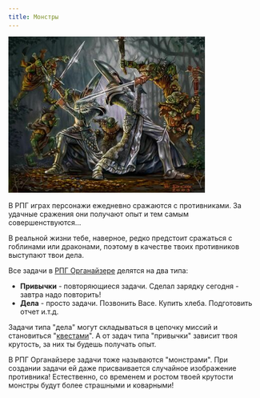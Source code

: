 ```yaml
---
title: Монстры
---
```


![](../../static/img/Монстры.jpg)

В РПГ играх персонажи ежедневно сражаются с противниками. За удачные сражения они получают опыт и тем самым совершенствуются…

В реальной жизни тебе, наверное, редко предстоит сражаться с гоблинами или драконами, поэтому в качестве твоих противников выступают твои дела.

Все задачи в [РПГ Органайзере](https://nerdistway.blogspot.ru/2013/07/mylife-rpg-organizer.html) делятся на два типа:

- **Привычки** - повторяющиеся задачи. Сделал зарядку сегодня - завтра надо повторить!
- **Дела** - просто задачи. Позвонить Васе. Купить хлеба. Подготовить отчет и.т.д.

Задачи типа "дела" могут складываться в цепочку миссий и становиться "[квестами](https://life-rpg-organizer.fandom.com/ru/wiki/Квесты)". А от задач типа "привычки" зависит твоя крутость, за них ты будешь получать опыт.

В РПГ Органайзере задачи тоже называются "монстрами". При создании задачи ей даже присваивается случайное изображение противника! Естественно, со временем и ростом твоей крутости монстры будут более страшными и коварными!
